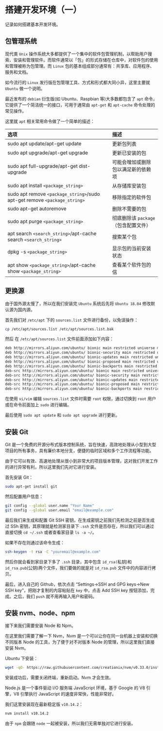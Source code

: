 # 搭建开发环境（一）

记录如何搭建基本开发环境。

## 包管理系统

现代类 `Unix` 操作系统大多都提供了一个集中的软件包管理机制，以帮助用户搜索、安装和管理软件。而软件通常以「包」的形式存储在仓库中，对软件包的使用和管理被称为包管理。而 `Linux` 包的基本组成部分通常有：共享库、应用程序、服务和文档。

如今流行的 `Linux` 发行版在包管理工具、方式和形式都大同小异，这里主要就 `Ubuntu` 做一个说明。

最近发布的 `debian` 衍生版(如 Ubuntu、Raspbian 等)大多数都包含了 `apt` 命令，它提供了一个简洁统一的接口，可用于通常由 `apt-get` 和 `apt-cache` 命令处理的常见操作。

这里就 `apt` 相关常用命令做了一个简单的描述：

| 选项 | 描述 |
| :-- | :-- |
| sudo apt update/apt-get update | 更新包列表 |
| sudo apt upgrade/apt-get upgrade | 更新已安装的包 |
| sudo apt full-upgrade/apt-get dist-upgrade | 可能会增加或删除包以满足新的依赖项 |
| sudo apt install `<package_string>` | 从存储库安装包 |
| sudo apt remove `<package_string>`/sudo apt-get remove `<package_string>` | 移除指定的软件包 |
| sudo apt-get autoremove | 删除不需要的包 |
| sudo apt purge `<package_string>` | 彻底删除该 `package`（包含配置文件） |
| apt search `<search_string>`/apt-cache search `<search_string>` | 搜索某个包 |
| dpkg -s `<package_string>` | 显示包的当前安装状态 |
| apt show `<package_string>`/apt-cache show `<package_string>` | 查看某个软件包的信 |

## 更换源

由于国外源太慢了，所以在我们安装完 `Ubuntu` 系统后先将 `Ubuntu 18.04` 修改默认源为国内源。

首先我们对 `/etc/apt` 下的 `sources.list` 文件进行备份，以免误操作：

```bash
cp /etc/apt/sources.list /etc/apt/sources.list.bak
```

然后 在 `/etc/apt/sources.list` 文件前面添加如下内容：

```bash
deb http://mirrors.aliyun.com/ubuntu/ bionic main restricted universe multiverse
deb http://mirrors.aliyun.com/ubuntu/ bionic-security main restricted universe multiverse
deb http://mirrors.aliyun.com/ubuntu/ bionic-updates main restricted universe multiverse
deb http://mirrors.aliyun.com/ubuntu/ bionic-proposed main restricted universe multiverse
deb http://mirrors.aliyun.com/ubuntu/ bionic-backports main restricted universe multiverse
deb-src http://mirrors.aliyun.com/ubuntu/ bionic main restricted universe multiverse
deb-src http://mirrors.aliyun.com/ubuntu/ bionic-security main restricted universe multiverse
deb-src http://mirrors.aliyun.com/ubuntu/ bionic-updates main restricted universe multiverse
deb-src http://mirrors.aliyun.com/ubuntu/ bionic-proposed main restricted universe multiverse
deb-src http://mirrors.aliyun.com/ubuntu/ bionic-backports main restricted universe multiverse
```

在使用 `vi/vim` 编辑 `sources.list` 文件时需要 `root` 权限，通过切换到 `root` 用户或在命令前面加上 `sudo` 进行编辑。

最后使用 `sudo apt update` 和 `sudo apt upgrade` 进行更新。

## 安装 Git

Git 是一个免费的开源分布式版本控制系统，旨在快速，高效地处理从小型到大型项目的所有事务，具有廉价本地分支，便捷的临时区域和多个工作流程等功能。

由于它可以有效、高速地处理从很小到非常大的项目版本管理，这对我们开发工作的进行异常有利，所以这里我们先对它进行安装。

首先安装 Git：

```bash
sudo apt-get install git
```

然后配置用户信息：

```bash
git config --global user.name "Your Name"
git config --global user.email "email@example.com"
```

最后我们来生成和配置 Git SSH 密钥，在生成密钥之前我们先检测之前是否生成过 SSh 密钥，其原理就是检测家目录下 `.ssh` 文件是否存在，所以我们可以通过直接切换 `cd ~/.ssh` 或者查看家目录 `ls -a ~/`。

如果不存在则通过该命令生成：

```bash
ssh-keygen -t rsa -C "youremail@example.com"
```

然后你就会看到家目录下多了 `.ssh` 目录，其中包含 `id_rsa(`私钥)和 `id_rsa.pub`(公钥)两个文件，我们要做的就是对 `id_rsa.pub` 文件中的内容进行拷贝。

最后，进入自己的 Github，依次点击 “Settings->SSH and GPG keys->New SSH key”，把刚才复制的内容粘贴在 `key` 中，点击 Add SSH key 按钮添加，完成。之后，我们 `push` 就不用再输入用户和密码。

## 安装 nvm、node、npm

接下来我们需要安装 Node 和 Npm。

在这里我们需要了解一下 Nvm，Nvm 是一个可以让你在同一台机器上安装和切换不同版本 Node 的工具，为了便于对不对版本 Node 的管理，所以这里我们直接安装 Nvm。

Ubuntu 下安装：

```bash
wget -qO- https://raw.githubusercontent.com/creationix/nvm/v0.33.0/install.sh | bash
```

安装成功后，需要关闭终端，重新启动。Nvm 才会生效。

Node.js 是一个事件驱动 I/O 服务端 JavaScript 环境，基于 Google 的 V8 引擎，V8 引擎执行 JavaScript 的速度非常快，性能非常好。

我们这里安装现在最新稳定版 `v10.14.2`：

```bash
nvm install v10.14.2
```

由于 `npm` 会跟随 `node` 一起被安装，所以我们无需单独对它进行安装。
